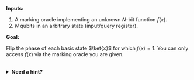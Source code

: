 **Inputs:**

  1. A marking oracle implementing an unknown $N$-bit function $f(x)$.
  2. $N$ qubits in an arbitrary state (input/query register).
  
**Goal:**

Flip the phase of each basis state $\ket{x}$ for which $f(x) = 1$. You can only access $f(x)$ via the marking oracle you are given.

<br/>
<details>
  <summary><b>Need a hint?</b></summary>
    Recall that you can allocate extra qubits to assist in this operation.  Is there a state that you could prepare with an auxiliary qubit which would help you to convert the marking oracle to a phase oracle?
</details>
